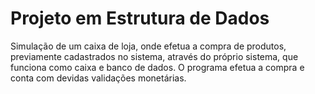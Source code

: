 # Projeto em Estrutura de Dados

Simulação de um caixa de loja, onde efetua a compra de produtos, 
previamente cadastrados no sistema, através do próprio sistema, que funciona
como caixa e banco de dados. O programa efetua a compra e conta com devidas 
validações monetárias. 
 
